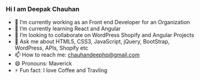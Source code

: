 ### Hi I am Deepak Chauhan

- 🔭 I’m currently working as an Front end Developer for an Organization
- 🌱 I’m currently learning React and Angular
- 👯 I’m looking to collaborate on WordPress Shopify and Angular Projects
- 💬 Ask me about HTML5, CSS3, JavaScript, jQuery, BootStrap, WordPress, APIs, Shopify etc
- 📫 How to reach me: <a href="mailto:chauhandeephp@gmail.com">chauhandeephp@gmail.com</a>
- 😄 Pronouns: Maverick
- ⚡ Fun fact: I love Coffee and Travling

